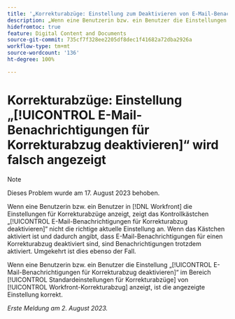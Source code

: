 ```yaml
---
title: '„Korrekturabzüge: Einstellung zum Deaktivieren von E-Mail-Benachrichtigungen für Korrekturabzüge wird falsch angezeigt“'
description: „Wenn eine Benutzerin bzw. ein Benutzer die Einstellungen für Korrekturabzüge anzeigt, zeigt das Kontrollkästchen „E-Mail-Benachrichtigungen für Korrekturabzug deaktivieren“ nicht die richtige aktuelle Einstellung an. Wenn das Kästchen aktiviert ist und dadurch angibt, dass E-Mail-Benachrichtigungen für einen Korrekturabzug deaktiviert sind, sind Benachrichtigungen trotzdem aktiviert. Umgekehrt ist dies ebenso der Fall.“
hidefromtoc: true
feature: Digital Content and Documents
source-git-commit: 735cf7f328ee2205df8dec1f41682a72dba2926a
workflow-type: tm+mt
source-wordcount: '136'
ht-degree: 100%

---
```



# Korrekturabzüge: Einstellung „[!UICONTROL E-Mail-Benachrichtigungen für Korrekturabzug deaktivieren]“ wird falsch angezeigt

>[!NOTE]
>
>Dieses Problem wurde am 17. August 2023 behoben.

Wenn eine Benutzerin bzw. ein Benutzer in [!DNL Workfront] die Einstellungen für Korrekturabzüge anzeigt, zeigt das Kontrollkästchen „[!UICONTROL E-Mail-Benachrichtigungen für Korrekturabzug deaktivieren]“ nicht die richtige aktuelle Einstellung an. Wenn das Kästchen aktiviert ist und dadurch angibt, dass E-Mail-Benachrichtigungen für einen Korrekturabzug deaktiviert sind, sind Benachrichtigungen trotzdem aktiviert. Umgekehrt ist dies ebenso der Fall.

Wenn eine Benutzerin bzw. ein Benutzer die Einstellung „[!UICONTROL E-Mail-Benachrichtigungen für Korrekturabzug deaktivieren]“ im Bereich [!UICONTROL Standardeinstellungen für Korrekturabzüge] von [!UICONTROL Workfront-Korrekturabzug] anzeigt, ist die angezeigte Einstellung korrekt.

_Erste Meldung am 2. August 2023._

